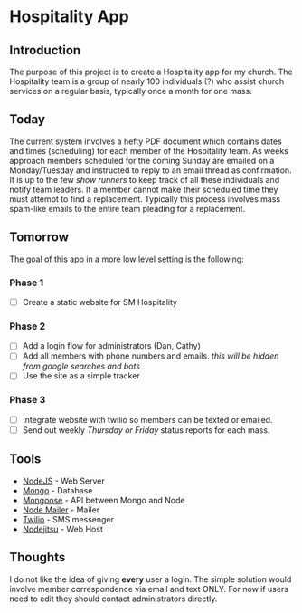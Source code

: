 # Hospitality App

## Introduction
The purpose of this project is to create a Hospitality app for my church. The Hospitality team is a group of nearly 100 individuals (?) who assist church services on a regular basis, typically once a month for one mass.

## Today
The current system involves a hefty PDF document which contains dates and times (scheduling) for each member of the Hospitality team. As weeks approach members scheduled for the coming Sunday are emailed on a Monday/Tuesday and instructed to reply to an email thread as confirmation. It is up to the few _show runners_ to keep track of all these individuals and notify team leaders. If a member cannot make their scheduled time they must attempt to find a replacement. Typically this process involves mass spam-like emails to the entire team pleading for a replacement.

## Tomorrow

The goal of this app in a more low level setting is the following:

### Phase 1
- [ ] Create a static website for SM Hospitality

### Phase 2
- [ ] Add a login flow for administrators (Dan, Cathy)
- [ ] Add all members with phone numbers and emails. _this will be hidden from google searches and bots_
- [ ] Use the site as a simple tracker

### Phase 3
- [ ] Integrate website with twilio so members can be texted or emailed.
- [ ] Send out weekly _Thursday or Friday_ status reports for each mass.

## Tools
- [NodeJS](http://nodejs.org) - Web Server
- [Mongo](http://mongodb.org) - Database
- [Mongoose](http://mongoosejs.com) - API between Mongo and Node
- [Node Mailer](http://www.nodemailer.com/) - Mailer
- [Twilio](http://www.twilio.com/) - SMS messenger
- [Nodejitsu](https://www.nodejitsu.com/) - Web Host

## Thoughts
I do not like the idea of giving **every** user a login. The simple solution would involve member correspondence via email and text ONLY. For now if users need to edit they should contact administrators directly.
